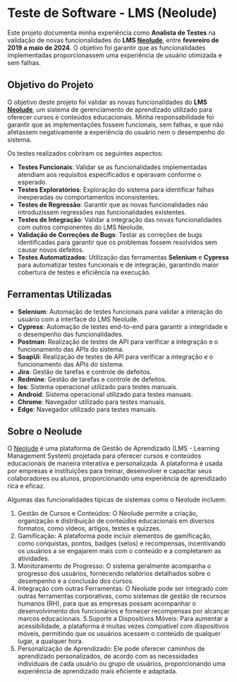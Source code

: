 # Teste de Software - LMS (Neolude)

Este projeto documenta minha experiência como **Analista de Testes** na validação de novas funcionalidades do **LMS [Neolude](https://inspand.com.br/plataforma-de-aprendizagem/)**, entre **fevereiro de 2019 a maio de 2024**. O objetivo foi garantir que as funcionalidades implementadas proporcionassem uma experiência de usuário otimizada e sem falhas.

## Objetivo do Projeto

O objetivo deste projeto foi validar as novas funcionalidades do **LMS [Neolude](https://inspand.com.br/plataforma-de-aprendizagem/)**, um sistema de gerenciamento de aprendizado utilizado para oferecer cursos e conteúdos educacionais. Minha responsabilidade foi garantir que as implementações fossem funcionais, sem falhas, e que não afetassem negativamente a experiência do usuário nem o desempenho do sistema.

Os testes realizados cobriram os seguintes aspectos:

- **Testes Funcionais**: Validar se as funcionalidades implementadas atendiam aos requisitos especificados e operavam conforme o esperado.
- **Testes Exploratórios**: Exploração do sistema para identificar falhas inesperadas ou comportamentos inconsistentes.
- **Testes de Regressão**: Garantir que as novas funcionalidades não introduzissem regressões nas funcionalidades existentes.
- **Testes de Integração**: Validar a integração das novas funcionalidades com outros componentes do LMS Neolude.
- **Validação de Correções de Bugs**: Testar as correções de bugs identificadas para garantir que os problemas fossem resolvidos sem causar novos defeitos.
- **Testes Automatizados**: Utilização das ferramentas **Selenium** e **Cypress** para automatizar testes funcionais e de integração, garantindo maior cobertura de testes e eficiência na execução.

##  Ferramentas Utilizadas

- **Selenium**: Automação de testes funcionais para validar a interação do usuário com a interface do LMS Neolude.
- **Cypress**: Automação de testes end-to-end para garantir a integridade e o desempenho das funcionalidades.
- **Postman**: Realização de testes de API para verificar a integração e o funcionamento das APIs do sistema.
- **SoapUi**: Realização de testes de API para verificar a integração e o funcionamento das APIs do sistema.
- **Jira**: Gestão de tarefas e controle de defeitos.
- **Redmine**: Gestão de tarefas e controle de defeitos.
- **Ios**: Sistema operacional utilizado para testes manuais.
- **Android**: Sistema operacional utilizado para testes manuais.
- **Chrome**: Navegador utilizado para testes manuais.
- **Edge**: Navegador utilizado para testes manuais.

## Sobre o Neolude
O [Neolude](https://inspand.com.br/plataforma-de-aprendizagem/) é uma plataforma de Gestão de Aprendizado (LMS - Learning Management System) projetada para oferecer cursos e conteúdos educacionais de maneira interativa e personalizada. A plataforma é usada por empresas e instituições para treinar, desenvolver e capacitar seus colaboradores ou alunos, proporcionando uma experiência de aprendizado rica e eficaz.

Algumas das funcionalidades típicas de sistemas como o Neolude incluem:
1. Gestão de Cursos e Conteúdos: O Neolude permite a criação, organização e distribuição de conteúdos educacionais em diversos formatos, como vídeos, artigos, testes e quizzes.
2. Gamificação: A plataforma pode incluir elementos de gamificação, como conquistas, pontos, badges (selos) e recompensas, incentivando os usuários a se engajarem mais com o conteúdo e a completarem as atividades.
3. Monitoramento de Progresso: O sistema geralmente acompanha o progresso dos usuários, fornecendo relatórios detalhados sobre o desempenho e a conclusão dos cursos.
4. Integração com outras Ferramentas: O Neolude pode ser integrado com outras ferramentas corporativas, como sistemas de gestão de recursos humanos (RH), para que as empresas possam acompanhar o desenvolvimento dos funcionários e fornecer recompensas por alcançar marcos educacionais.
5.Suporte a Dispositivos Móveis: Para aumentar a acessibilidade, a plataforma é muitas vezes compatível com dispositivos móveis, permitindo que os usuários acessem o conteúdo de qualquer lugar, a qualquer hora.
6. Personalização de Aprendizado: Ele pode oferecer caminhos de aprendizado personalizados, de acordo com as necessidades individuais de cada usuário ou grupo de usuários, proporcionando uma experiência de aprendizado mais eficiente e adaptada.
 

